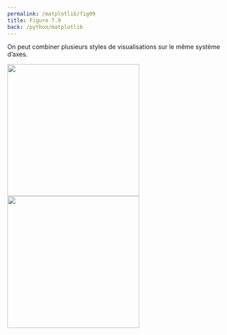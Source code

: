 ```yaml
---
permalink: /matplotlib/fig09
title: Figure 7.9
back: /python/matplotlib
---
```


On peut combiner plusieurs styles de visualisations sur le même système d’axes.

<img src="/python/_static/matplotlib/fig09_1.png" width="300px"/>
<img src="/python/_static/matplotlib/fig09_2.png" width="300px"/>

<script src="https://emgithub.com/embed.js?target=https%3A%2F%2Fgithub.com%2Fxoolive%2Fpython%2Fblob%2Fmaster%2F02-ecosysteme%2F07-matplotlib%2Ffig09.py&style=github-gist&showLineNumbers=on"></script>
